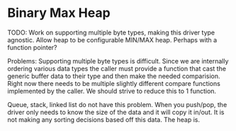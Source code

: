 # Binary Max Heap

TODO:
Work on supporting multiple byte types, making this driver type agnostic.
Allow heap to be configurable MIN/MAX heap. Perhaps with a function pointer?

Problems:
Supporting multiple byte types is difficult. Since we are internally ordering various data types the caller must provide a function that cast the generic buffer data to their type and then make the needed comparision. Right now there needs to be multiple slightly different compare functions implemented by the caller. We should strive to reduce this to 1 function.

Queue, stack, linked list do not have this problem. When you push/pop, the driver only needs to know the size of the data and it will copy it in/out. It is not making any sorting decisions based off this data. The heap is.
